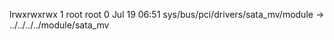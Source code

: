 lrwxrwxrwx 1 root root 0 Jul 19 06:51 sys/bus/pci/drivers/sata_mv/module -> ../../../../module/sata_mv
